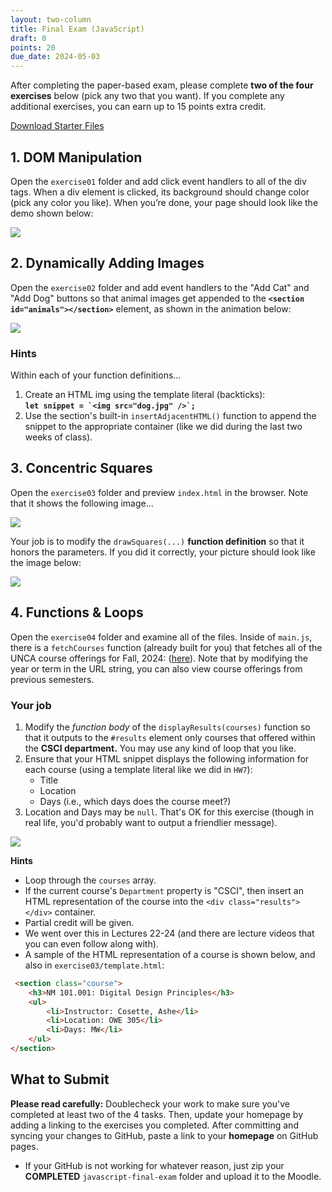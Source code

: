 ```yaml
---
layout: two-column
title: Final Exam (JavaScript)
draft: 0
points: 20
due_date: 2024-05-03
---
```


<style>
    img.preview {
        max-width: 60%;
        min-width: 500px;
    }
</style>

After completing the paper-based exam, please complete **two of the four exercises** below (pick any two that you want). If you complete any additional exercises, you can earn up to 15 points extra credit.

<a href="/spring2024/course-files/final-exam/javascript-final-exam.zip" class="nu-button">Download Starter Files <i class="fas fa-download"></i></a>

## 1. DOM Manipulation
Open the `exercise01` folder and add click event handlers to all of the div tags. When a div element is clicked, its background should change color (pick any color you like). When you’re done, your page should look like the demo shown below:


<img class="medium frame" src="/spring2024/assets/images/final-exam/exercise01.gif" />

## 2. Dynamically Adding Images
Open the `exercise02` folder and add event handlers to the "Add Cat" and "Add Dog" buttons so that animal images get appended to the **`<section id="animals"></section>`** element, as shown in the animation below:

<img class="medium frame" src="/spring2024/assets/images/final-exam/animal-additions.gif" />

### Hints
Within each of your function definitions...
1. Create an HTML img using the template literal (backticks):<br> **``let snippet = `<img src="dog.jpg" />`; ``**
2. Use the section's built-in `insertAdjacentHTML()` function to append the snippet to the appropriate container (like we did during the last two weeks of class).

## 3. Concentric Squares
Open the `exercise03` folder and preview `index.html` in the browser. Note that it shows the following image...

<img class="medium frame" src="/spring2024/assets/images/final-exam/squares-before.png" />

Your job is to modify the `drawSquares(...)` **function definition** so that it honors the parameters. If you did it correctly, your picture should look like the image below:

<img class="medium frame" src="/spring2024/assets/images/final-exam/squares-after.png" />


## 4. Functions & Loops
Open the `exercise04` folder and examine all of the files. Inside of `main.js`, there is a `fetchCourses` function (already built for you) that fetches all of the UNCA course offerings for Fall, 2024: (<a href="https://meteor.unca.edu/registrar/class-schedules/api/v1/courses/2024/fall/">here</a>). Note that by modifying the year or term in the URL string, you can also view course offerings from previous semesters. 

### Your job
1. Modify the *function body* of the `displayResults(courses)` function so that it outputs to the `#results` element only courses that offered within the **CSCI department.** You may use any kind of loop that you like.
2. Ensure that your HTML snippet displays the following information for each course (using a template literal like we did in `HW7`):
    * Title
    * Location
    * Days (i.e., which days does the course meet?)
3. Location and Days may be `null`. That's OK for this exercise (though in real life, you'd probably want to output a friendlier message).

<img class="large frame" src="/spring2024/assets/images/final-exam/courses.png" />

**Hints**
* Loop through the `courses` array.
* If the current course's `Department` property is "CSCI", then insert an HTML representation of the course into the `<div class="results"></div>` container. 
* Partial credit will be given.
* We went over this in Lectures 22-24 (and there are lecture videos that you can even follow along with).
* A sample of the HTML representation of a course is shown below, and also in `exercise03/template.html`:

```html
 <section class="course">
    <h3>NM 101.001: Digital Design Principles</h3>
    <ul>
        <li>Instructor: Cosette, Ashe</li>
        <li>Location: OWE 305</li>
        <li>Days: MW</li>
    </ul>
</section>
```

## What to Submit
**Please read carefully:** Doublecheck your work to make sure you've completed at least two of the 4 tasks. Then, update your homepage by adding a linking to the exercises you completed. After committing and syncing your changes to GitHub, paste a link to your **homepage** on GitHub pages.

* If your GitHub is not working for whatever reason, just zip your **COMPLETED** `javascript-final-exam` folder and upload it to the Moodle.